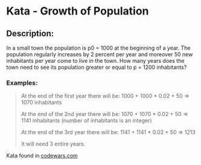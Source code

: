 # Kata - Growth of Population #

## Description: ##

In a small town the population is p0 = 1000 at the beginning of a year. 
The population regularly increases by 2 percent per year and moreover 50 new inhabitants per year come to live in the town. 
How many years does the town need to see its population greater or equal to p = 1200 inhabitants?

### Examples: ###
> At the end of the first year there will be: 1000 + 1000 * 0.02 + 50 => 1070 inhabitants
>
> At the end of the 2nd year there will be: 1070 + 1070 * 0.02 + 50 => 1141 inhabitants (number of inhabitants is an integer)
>
> At the end of the 3rd year there will be: 1141 + 1141 * 0.02 + 50 => 1213
>
> It will need 3 entire years.

Kata found in [codewars.com](https://www.codewars.com/kata)
